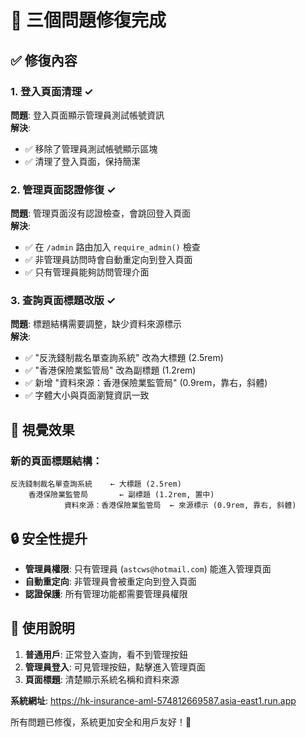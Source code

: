 # 🔧 三個問題修復完成

## ✅ 修復內容

### 1. 登入頁面清理 ✓
**問題**: 登入頁面顯示管理員測試帳號資訊  
**解決**: 
- ✅ 移除了管理員測試帳號顯示區塊
- ✅ 清理了登入頁面，保持簡潔

### 2. 管理頁面認證修復 ✓
**問題**: 管理頁面沒有認證檢查，會跳回登入頁面  
**解決**:
- ✅ 在 `/admin` 路由加入 `require_admin()` 檢查
- ✅ 非管理員訪問時會自動重定向到登入頁面
- ✅ 只有管理員能夠訪問管理介面

### 3. 查詢頁面標題改版 ✓
**問題**: 標題結構需要調整，缺少資料來源標示  
**解決**:
- ✅ "反洗錢制裁名單查詢系統" 改為大標題 (2.5rem)
- ✅ "香港保險業監管局" 改為副標題 (1.2rem)
- ✅ 新增 "資料來源：香港保險業監管局" (0.9rem，靠右，斜體)
- ✅ 字體大小與頁面瀏覽資訊一致

## 🎨 視覺效果

### 新的頁面標題結構：
```
反洗錢制裁名單查詢系統    ← 大標題 (2.5rem)
    香港保險業監管局       ← 副標題 (1.2rem, 置中)
            資料來源：香港保險業監管局  ← 來源標示 (0.9rem, 靠右, 斜體)
```

## 🔒 安全性提升

- **管理員權限**: 只有管理員 (`astcws@hotmail.com`) 能進入管理頁面
- **自動重定向**: 非管理員會被重定向到登入頁面
- **認證保護**: 所有管理功能都需要管理員權限

## 📱 使用說明

1. **普通用戶**: 正常登入查詢，看不到管理按鈕
2. **管理員登入**: 可見管理按鈕，點擊進入管理頁面
3. **頁面標題**: 清楚顯示系統名稱和資料來源

**系統網址**: https://hk-insurance-aml-574812669587.asia-east1.run.app

所有問題已修復，系統更加安全和用戶友好！🚀
